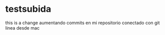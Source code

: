 # testsubida
this is a change
aumentando commits en mi repositorio conectado con git
linea desde mac